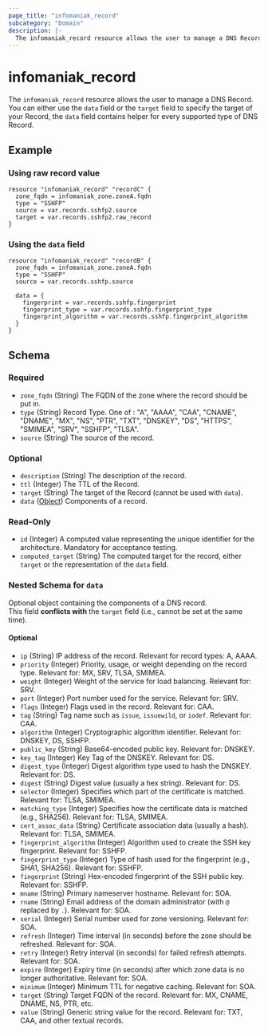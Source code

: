 ```yaml
---
page_title: "infomaniak_record"
subcategory: "Domain"
description: |-
  The infomaniak_record resource allows the user to manage a DNS Record
---
```


# infomaniak_record

The `infomaniak_record` resource allows the user to manage a DNS Record.  
You can either use the `data` field or the `target` field to specify the target of your Record, the `data` field contains helper for every supported type of DNS Record.

## Example

### Using raw record value

```hcl
resource "infomaniak_record" "recordC" {
  zone_fqdn = infomaniak_zone.zoneA.fqdn
  type = "SSHFP"
  source = var.records.sshfp2.source
  target = var.records.sshfp2.raw_record
}
```

### Using the `data` field

```hcl
resource "infomaniak_record" "recordB" {
  zone_fqdn = infomaniak_zone.zoneA.fqdn
  type = "SSHFP"
  source = var.records.sshfp.source

  data = {
    fingerprint = var.records.sshfp.fingerprint
    fingerprint_type = var.records.sshfp.fingerprint_type
    fingerprint_algorithm = var.records.sshfp.fingerprint_algorithm
  }
}
```

## Schema

### Required

- `zone_fqdn` (String) The FQDN of the zone where the record should be put in.
- `type` (String) Record Type. One of : "A", "AAAA", "CAA", "CNAME", "DNAME", "MX", "NS", "PTR", "TXT", "DNSKEY", "DS", "HTTPS", "SMIMEA", "SRV", "SSHFP", "TLSA".
- `source` (String) The source of the record.

### Optional

- `description` (String) The description of the record.
- `ttl` (Integer) The TTL of the Record.
- `target` (String) The target of the Record (cannot be used with `data`).
- `data` ([Object](#nested-schema-for-data)) Components of a record.

### Read-Only

- `id` (Integer) A computed value representing the unique identifier for the architecture. Mandatory for acceptance testing.
- `computed_target` (String) The computed target for the record, either `target` or the representation of the `data` field.

### Nested Schema for `data`

Optional object containing the components of a DNS record.  
This field **conflicts with** the `target` field (i.e., cannot be set at the same time).

#### Optional

- `ip` (String) IP address of the record. Relevant for record types: A, AAAA.
- `priority` (Integer) Priority, usage, or weight depending on the record type. Relevant for: MX, SRV, TLSA, SMIMEA.
- `weight` (Integer) Weight of the service for load balancing. Relevant for: SRV.
- `port` (Integer) Port number used for the service. Relevant for: SRV.
- `flags` (Integer) Flags used in the record. Relevant for: CAA.
- `tag` (String) Tag name such as `issue`, `issuewild`, or `iodef`. Relevant for: CAA.
- `algorithm` (Integer) Cryptographic algorithm identifier. Relevant for: DNSKEY, DS, SSHFP.
- `public_key` (String) Base64-encoded public key. Relevant for: DNSKEY.
- `key_tag` (Integer) Key Tag of the DNSKEY. Relevant for: DS.
- `digest_type` (Integer) Digest algorithm type used to hash the DNSKEY. Relevant for: DS.
- `digest` (String) Digest value (usually a hex string). Relevant for: DS.
- `selector` (Integer) Specifies which part of the certificate is matched. Relevant for: TLSA, SMIMEA.
- `matching_type` (Integer) Specifies how the certificate data is matched (e.g., SHA256). Relevant for: TLSA, SMIMEA.
- `cert_assoc_data` (String) Certificate association data (usually a hash). Relevant for: TLSA, SMIMEA.
- `fingerprint_algorithm` (Integer) Algorithm used to create the SSH key fingerprint. Relevant for: SSHFP.
- `fingerprint_type` (Integer) Type of hash used for the fingerprint (e.g., SHA1, SHA256). Relevant for: SSHFP.
- `fingerprint` (String) Hex-encoded fingerprint of the SSH public key. Relevant for: SSHFP.
- `mname` (String) Primary nameserver hostname. Relevant for: SOA.
- `rname` (String) Email address of the domain administrator (with `@` replaced by `.`). Relevant for: SOA.
- `serial` (Integer) Serial number used for zone versioning. Relevant for: SOA.
- `refresh` (Integer) Time interval (in seconds) before the zone should be refreshed. Relevant for: SOA.
- `retry` (Integer) Retry interval (in seconds) for failed refresh attempts. Relevant for: SOA.
- `expire` (Integer) Expiry time (in seconds) after which zone data is no longer authoritative. Relevant for: SOA.
- `minimum` (Integer) Minimum TTL for negative caching. Relevant for: SOA.
- `target` (String) Target FQDN of the record. Relevant for: MX, CNAME, DNAME, NS, PTR, etc.
- `value` (String) Generic string value for the record. Relevant for: TXT, CAA, and other textual records.
